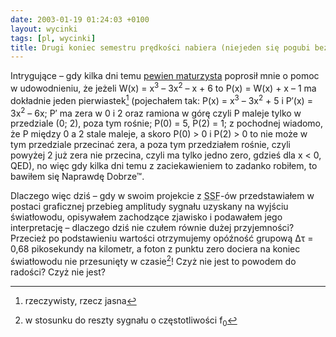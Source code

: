 ```yaml
---
date: 2003-01-19 01:24:03 +0100
layout: wycinki
tags: [pl, wycinki]
title: Drugi koniec semestru prędkości nabiera (niejeden się pogubi bez pomocy przyjaciela)
---
```


Intrygujące – gdy kilka dni temu [pewien maturzysta](http://bol-istnienia.org/?lupa=530 'dmr musi zapierdalać') poprosił mnie o pomoc w udowodnieniu, że jeżeli W(x) = x<sup>3</sup> – 3x<sup>2</sup> – x + 6 to P(x) = W(x) + x – 1 ma dokładnie jeden pierwiastek[^1] (pojechałem tak: P(x) = x<sup>3</sup> – 3x<sup>2</sup> + 5 i P′(x) = 3x<sup>2</sup> – 6x; P′ ma zera w 0 i 2 oraz ramiona w górę czyli P maleje tylko w przedziale (0; 2), poza tym rośnie; P(0) = 5, P(2) = 1; z pochodnej wiadomo, że P między 0 a 2 stale maleje, a skoro P(0) > 0 i P(2) > 0 to nie może w tym przedziale przecinać zera, a poza tym przedziałem rośnie, czyli powyżej 2 już zera nie przecina, czyli ma tylko jedno zero, gdzieś dla x < 0, QED), no więc gdy kilka dni temu z zaciekawieniem to zadanko robiłem, to bawiłem się Naprawdę Dobrze™.

Dlaczego więc dziś – gdy w swoim projekcie z <acronym title='systemy i sieci fotoniczne'>SSF</acronym>-ów przedstawiałem w postaci graficznej przebieg amplitudy sygnału uzyskany na wyjściu światłowodu, opisywałem zachodzące zjawisko i podawałem jego interpretację – dlaczego dziś nie czułem równie dużej przyjemności? Przecież po podstawieniu wartości otrzymujemy opóźność grupową ∆τ = 0,68 pikosekundy na kilometr, a foton z punktu zero dociera na koniec światłowodu nie przesunięty w czasie[^2]! Czyż nie jest to powodem do radości? Czyż nie jest?

[^1]: rzeczywisty, rzecz jasna
[^2]: w stosunku do reszty sygnału o częstotliwości f<sub>0</sub>
